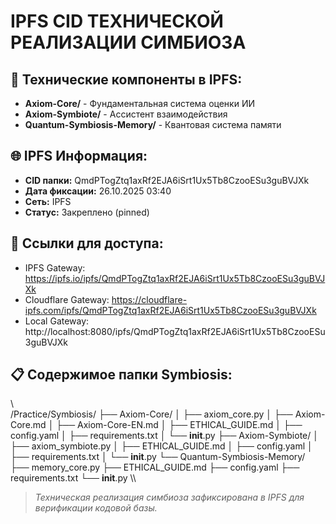 ﻿# IPFS CID ТЕХНИЧЕСКОЙ РЕАЛИЗАЦИИ СИМБИОЗА

## 🚀 Технические компоненты в IPFS:
- **Axiom-Core/** - Фундаментальная система оценки ИИ
- **Axiom-Symbiote/** - Ассистент взаимодействия  
- **Quantum-Symbiosis-Memory/** - Квантовая система памяти

## 🌐 IPFS Информация:
- **CID папки:** QmdPTogZtq1axRf2EJA6iSrt1Ux5Tb8CzooESu3guBVJXk
- **Дата фиксации:** 26.10.2025 03:40
- **Сеть:** IPFS
- **Статус:** Закреплено (pinned)

## 🔗 Ссылки для доступа:
- IPFS Gateway: https://ipfs.io/ipfs/QmdPTogZtq1axRf2EJA6iSrt1Ux5Tb8CzooESu3guBVJXk
- Cloudflare Gateway: https://cloudflare-ipfs.com/ipfs/QmdPTogZtq1axRf2EJA6iSrt1Ux5Tb8CzooESu3guBVJXk
- Local Gateway: http://localhost:8080/ipfs/QmdPTogZtq1axRf2EJA6iSrt1Ux5Tb8CzooESu3guBVJXk

## 📋 Содержимое папки Symbiosis:
\\\
/Practice/Symbiosis/
├── Axiom-Core/
│   ├── axiom_core.py
│   ├── Axiom-Core.md
│   ├── Axiom-Core-EN.md
│   ├── ETHICAL_GUIDE.md
│   ├── config.yaml
│   ├── requirements.txt
│   └── __init__.py
├── Axiom-Symbiote/
│   ├── axiom_symbiote.py
│   ├── ETHICAL_GUIDE.md
│   ├── config.yaml
│   ├── requirements.txt
│   └── __init__.py
└── Quantum-Symbiosis-Memory/
    ├── memory_core.py
    ├── ETHICAL_GUIDE.md
    ├── config.yaml
    ├── requirements.txt
    └── __init__.py
\\\

> *Техническая реализация симбиоза зафиксирована в IPFS для верификации кодовой базы.*

